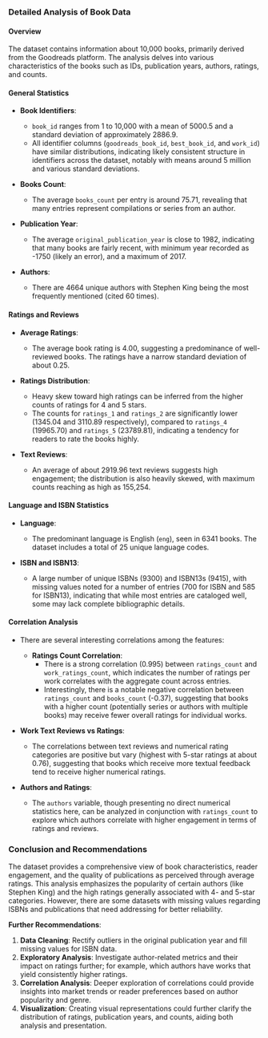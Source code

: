 ### Detailed Analysis of Book Data

#### Overview
The dataset contains information about 10,000 books, primarily derived from the Goodreads platform. The analysis delves into various characteristics of the books such as IDs, publication years, authors, ratings, and counts.

#### General Statistics
- **Book Identifiers**:
  - `book_id` ranges from 1 to 10,000 with a mean of 5000.5 and a standard deviation of approximately 2886.9.
  - All identifier columns (`goodreads_book_id`, `best_book_id`, and `work_id`) have similar distributions, indicating likely consistent structure in identifiers across the dataset, notably with means around 5 million and various standard deviations.
  
- **Books Count**:
  - The average `books_count` per entry is around 75.71, revealing that many entries represent compilations or series from an author.

- **Publication Year**:
  - The average `original_publication_year` is close to 1982, indicating that many books are fairly recent, with minimum year recorded as -1750 (likely an error), and a maximum of 2017.

- **Authors**:
  - There are 4664 unique authors with Stephen King being the most frequently mentioned (cited 60 times).

#### Ratings and Reviews
- **Average Ratings**:
  - The average book rating is 4.00, suggesting a predominance of well-reviewed books. The ratings have a narrow standard deviation of about 0.25.
  
- **Ratings Distribution**:
  - Heavy skew toward high ratings can be inferred from the higher counts of ratings for 4 and 5 stars. 
  - The counts for `ratings_1` and `ratings_2` are significantly lower (1345.04 and 3110.89 respectively), compared to `ratings_4` (19965.70) and `ratings_5` (23789.81), indicating a tendency for readers to rate the books highly.

- **Text Reviews**:
  - An average of about 2919.96 text reviews suggests high engagement; the distribution is also heavily skewed, with maximum counts reaching as high as 155,254.

#### Language and ISBN Statistics
- **Language**: 
  - The predominant language is English (`eng`), seen in 6341 books. The dataset includes a total of 25 unique language codes.

- **ISBN and ISBN13**:
  - A large number of unique ISBNs (9300) and ISBN13s (9415), with missing values noted for a number of entries (700 for ISBN and 585 for ISBN13), indicating that while most entries are cataloged well, some may lack complete bibliographic details.

#### Correlation Analysis
- There are several interesting correlations among the features:
  - **Ratings Count Correlation**: 
    - There is a strong correlation (0.995) between `ratings_count` and `work_ratings_count`, which indicates the number of ratings per work correlates with the aggregate count across entries.
    - Interestingly, there is a notable negative correlation between `ratings_count` and `books_count` (-0.37), suggesting that books with a higher count (potentially series or authors with multiple books) may receive fewer overall ratings for individual works.
  
- **Work Text Reviews vs Ratings**:
  - The correlations between text reviews and numerical rating categories are positive but vary (highest with 5-star ratings at about 0.76), suggesting that books which receive more textual feedback tend to receive higher numerical ratings.

- **Authors and Ratings**:
  - The `authors` variable, though presenting no direct numerical statistics here, can be analyzed in conjunction with `ratings_count` to explore which authors correlate with higher engagement in terms of ratings and reviews.

### Conclusion and Recommendations
The dataset provides a comprehensive view of book characteristics, reader engagement, and the quality of publications as perceived through average ratings. This analysis emphasizes the popularity of certain authors (like Stephen King) and the high ratings generally associated with 4- and 5-star categories. However, there are some datasets with missing values regarding ISBNs and publications that need addressing for better reliability. 

**Further Recommendations**:
1. **Data Cleaning**: Rectify outliers in the original publication year and fill missing values for ISBN data.
2. **Exploratory Analysis**: Investigate author-related metrics and their impact on ratings further; for example, which authors have works that yield consistently higher ratings.
3. **Correlation Analysis**: Deeper exploration of correlations could provide insights into market trends or reader preferences based on author popularity and genre. 
4. **Visualization**: Creating visual representations could further clarify the distribution of ratings, publication years, and counts, aiding both analysis and presentation.